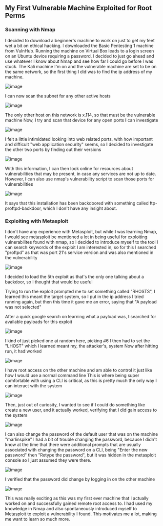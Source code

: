 ## My First Vulnerable Machine Exploited for Root Perms

### Scanning with Nmap

I decided to download a beginner's machine to work on just to get my feet wet a bit on ethical hacking. I downloaded the Basic Pentesting 1 machine from VulnHub.
Running the machine on Virtual Box leads to a login screen on an Ubuntu device requiring a password.
I decided to just go ahead and use whatever I know about Nmap and see how far I could go before I was stuck.
The Kali machine I'm on and the vulnerable machine are set to be on the same network, so the first thing I did was to find the ip address of my machine.

![image](https://github.com/rat-v/Vulnerable-Machines/assets/169432484/7c599064-efbc-44aa-8a62-86f97bf07a24)

I can now scan the subnet for any other active hosts

![image](https://github.com/rat-v/Vulnerable-Machines/assets/169432484/ce9dd2ae-27d9-42ba-b1b3-cb7ea000c8d8)

The only other host on this network is x.114, so that must be the vulnerable machine
Now, I try and scan that device for any open ports I can investigate

![image](https://github.com/rat-v/Vulnerable-Machines/assets/169432484/7ff7dbf7-bd56-4cc1-8a1e-ae8728362b72)

I felt a little intimidated looking into web related ports, with how important and difficult "web application security" seems, so I decided to investigate the other two ports by finding out their versions

![image](https://github.com/rat-v/Vulnerable-Machines/assets/169432484/894ceb50-01e1-4427-a052-0601dc400def)

With this information, I can then look online for resources about vulnerabilities that may be present, in case any services are not up to date.
However, I can also use nmap's vulnerability script to scan those ports for vulnerabilities

![image](https://github.com/rat-v/Vulnerable-Machines/assets/169432484/47709040-939c-4ab2-b41b-f665ba324bb0)

It says that this installation has been backdoored with something called ftp-proftpd-backdoor, which I don't have any insight about.

### Exploiting with Metasploit

I don't have any experience with Metasploit, but while I was learning Nmap, I would see metasploit be mentioned a lot in being useful for exploiting vulnerabilites found with nmap, so I decided to introduce myself to the tool
I can search keywords of the exploit I am interested in, so for this I searched "proftpd" as that was port 21's service version and was also mentioned in the vulnerability

![image](https://github.com/rat-v/Vulnerable-Machines/assets/169432484/a8ba0ae7-3019-4924-80c0-769953ec1d01)

I decided to load the 5th exploit as that's the only one talking about a backdoor, so I thought that would be useful

Trying to run the exploit prompted me to set something called "RHOSTS", I learned this meant the target system, so I put in the ip address
I tried running again, but then this time it gave me an error, saying that "A payload was not selected"

After a quick google search on learning what a payload was, I searched for available payloads for this exploit

![image](https://github.com/rat-v/Vulnerable-Machines/assets/169432484/94e5d7c7-6efb-4ab0-b367-b2be0c4d1537)

I kind of just picked one at random here, picking #6
I then had to set the "LHOST" which I learned meant my, the attacker's, system
Now after hitting run, it had worked

![image](https://github.com/rat-v/Vulnerable-Machines/assets/169432484/c68d0959-29af-4c8e-8506-52974e96c962)

I have root access on the other machine and am able to control it just like how I would use a normal command line
This is where being super comfortable with using a CLI is critical, as this is pretty much the only way I can interact with the system

![image](https://github.com/rat-v/Vulnerable-Machines/assets/169432484/b32b6f19-82f8-4ac5-b025-196b6153dfb0)

Then, just out of curiosity, I wanted to see if I could do something like create a new user, and it actually worked, verifying that I did gain access to the system

![image](https://github.com/rat-v/Vulnerable-Machines/assets/169432484/56c50c9a-6548-44ab-a26c-65bd7dc181e5)

I can also change the password of the default user that was on the machine "marlinspike"
I had a bit of trouble changing the password, because I didn't know at the time that there were additional prompts that are usually associated with changing the password on a CLI, being "Enter the new password" then "Retype the password", but it was hidden in the metasploit console so I just assumed they were there.

![image](https://github.com/rat-v/Vulnerable-Machines/assets/169432484/eaae450f-0ee3-4d4d-8606-a09280de4e14)

I verified that the password did change by logging in on the other machine

![image](https://github.com/rat-v/Vulnerable-Machines/assets/169432484/f5a2641d-7f85-4a8f-863a-53484f47200c)

This was really exciting as this was my first ever machine that I actually worked on and successfully gained remote root access to. I had used my knowledge in Nmap and also spontaneously introduced myself to Metasploit to exploit a vulnerability I found.
This motivates me a lot, making me want to learn so much more. 


